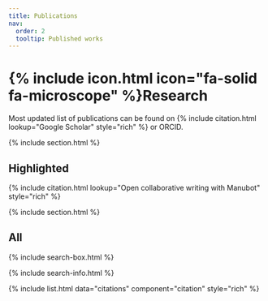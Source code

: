 ```yaml
---
title: Publications
nav:
  order: 2
  tooltip: Published works
---
```


# {% include icon.html icon="fa-solid fa-microscope" %}Research

Most updated list of publications can be found on {% include citation.html lookup="Google Scholar" style="rich" %} or ORCID.

{% include section.html %}

## Highlighted

{% include citation.html lookup="Open collaborative writing with Manubot" style="rich" %}

{% include section.html %}

## All

{% include search-box.html %}

{% include search-info.html %}

{% include list.html data="citations" component="citation" style="rich" %}
